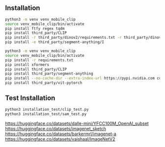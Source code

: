 ## Installation
```bash
python3 -m venv venv_mobile_clip  
source venv_mobile_clip/bin/activate
pip install ftfy regex tqdm
pip install third_party/CLIP  
pip install -r third_party/dinov2/requirements.txt -r third_party/dinov2/requirements-extras.txt  
pip install -e third_party/segment-anything/I
```

```bash
python3 -m venv venv_mobile_clip  
source venv_mobile_clip/bin/activate
pip install -r requirements.txt
pip install xformers
pip install third_party/CLIP
pip install third_party/segment-anything
pip install --no-cache-dir --extra-index-url https://pypi.nvidia.com cuml-cu11
pip install third_party/vit-pytorch
```


## Test Installation
```bash
python3 installation_test/clip_test.py
python3 installation_test/sam_test.py
```


https://huggingface.co/datasets/dalle-mini/YFCC100M_OpenAI_subset  
https://huggingface.co/datasets/imagenet_sketch  
https://huggingface.co/datasets/barkermrl/imagenet-a  
https://huggingface.co/datasets/vaishaal/ImageNetV2  